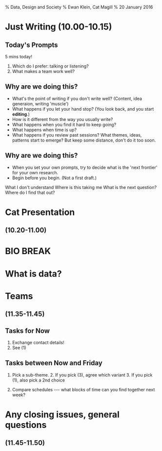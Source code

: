 % Data, Design and Society
% Ewan Klein, Cat Magill
% 20 January 2016


# Just Writing (10.00-10.15)

## Today's Prompts

5 mins today!

1. Which do I prefer: talking or listening?
2. What makes a team work well?

## Why are we doing this?

* What's the point of writing if you don't write well? (Content, idea generaion, writing 'muscle')
* What happens if you let your hand stop? (You look back, and you start **editing**.)
* How is it different from the way you usually write?
* What happens when you find it hard to keep going?
* What happens when time is up?
* What happens if you review past sessions? What themes, ideas, patterns start to emerge? But keep some distance, don't do it too soon.

## Why are we doing this?

* When you set your own prompts, try to decide what is the 'next frontier' for your own research.
* Begin before you begin. (Not a first draft.)


What I don't understand
Where is this taking me
What is the next question?
Where do I find that out?



# Cat Presentation  
## (10.20-11.00)


# BIO BREAK 

# What is data?



# Teams
## (11.35-11.45)

## Tasks for Now

1. Exchange contact details!
2. See (1)

## Tasks between Now and Friday

1. Pick a sub-theme.
   2. If you pick (3), agree which variant
   3. If you pick (1), also pick a 2nd choice

2. Compare schedules --- what blocks of time can you find together next week?

# Any closing issues, general questions 
## (11.45-11.50)
